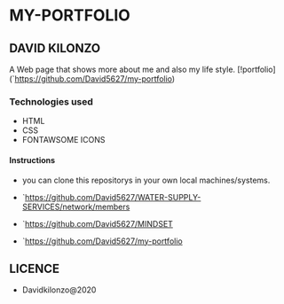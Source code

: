 # MY-PORTFOLIO
## DAVID KILONZO
A Web page that shows more about me and also my life style.
[!portfolio] (`https://github.com/David5627/my-portfolio)
### Technologies used
* HTML
* CSS
* FONTAWSOME ICONS

#### Instructions
* you can clone this repositorys in your own local machines/systems.
* `https://github.com/David5627/WATER-SUPPLY-SERVICES/network/members

* `https://github.com/David5627/MINDSET
* `https://github.com/David5627/my-portfolio
 
 ## LICENCE
 * Davidkilonzo@2020


